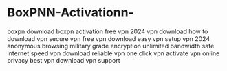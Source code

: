 # BoxPNN-Activationn-
 boxpn download boxpn activation free vpn 2024 vpn download how to download vpn secure vpn free vpn download easy vpn setup vpn 2024 anonymous browsing military grade encryption unlimited bandwidth safe internet speed vpn download reliable vpn one click vpn activate vpn online privacy best vpn download vpn support
